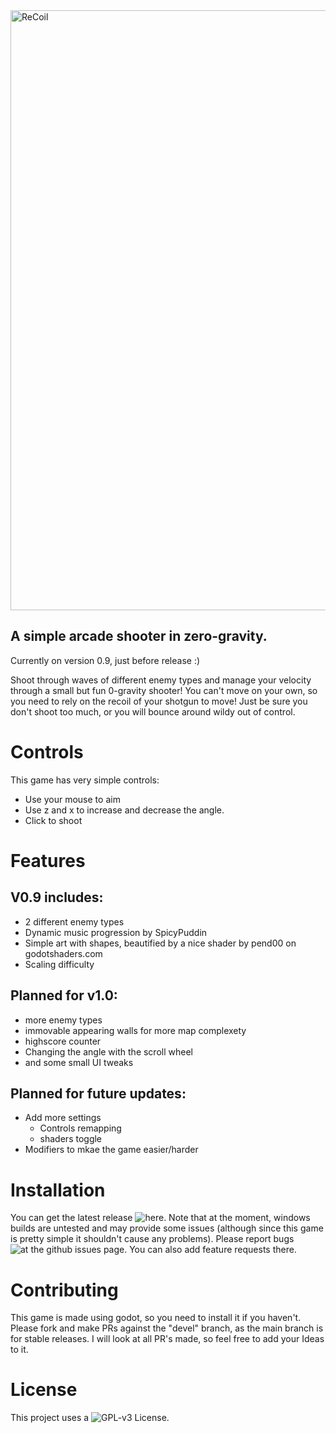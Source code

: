 <img src="git_assets/banner.gif" alt="ReCoil" width="960"/>

## A simple arcade shooter in zero-gravity.

Currently on version 0.9, just before release :)

Shoot through waves of different enemy types and manage your velocity through a small but fun 0-gravity shooter!
You can't move on your own, so you need to rely on the recoil of your shotgun to move!
Just be sure you don't shoot too much, or you will bounce around wildy out of control.

# Controls
This game has very simple controls:
  - Use your mouse to aim
  - Use z and x to increase and decrease the angle.
  - Click to shoot

# Features
## V0.9 includes:
  - 2 different enemy types
  - Dynamic music progression by SpicyPuddin
  - Simple art with shapes, beautified by a nice shader by pend00 on godotshaders.com
  - Scaling difficulty

## Planned for v1.0:
  - more enemy types
  - immovable appearing walls for more map complexety
  - highscore counter
  - Changing the angle with the scroll wheel
  - and some small UI tweaks

## Planned for future updates:
  - Add more settings
      - Controls remapping
      - shaders toggle
  - Modifiers to mkae the game easier/harder


# Installation
You can get the latest release ![here](https://github.com/RafaelJust/ReCoil/releases/latest).
Note that at the moment, windows builds are untested and may provide some issues (although since this game is pretty simple it shouldn't cause any problems).
Please report bugs ![at the github issues page](https://github.com/RafaelJust/ReCoil/issues/new?template=bug_report.md). You can also add feature requests there.

# Contributing
This game is made using godot, so you need to install it if you haven't.
Please fork and make PRs against the "devel" branch, as the main branch is for stable releases.
I will look at all PR's made, so feel free to add your Ideas to it.

# License
This project uses a ![GPL-v3 License](https://github.com/RafaelJust/ReCoil/blob/master/COPYING). 
